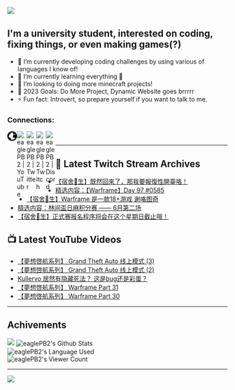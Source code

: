 <!--### Hello people, I'm EaglePB2 - The one who building something for fun 👋
Thank you for standby for this profile.   
The purpose of this profile is coming soon.   
You may come back later, as you wish if this readme.md is updated.   -->

<a href="https://github.com/lightda104530"><img src="https://readme-typing-svg.herokuapp.com/?duration=7000&width=600&lines=Hello+people,+I%27m+EaglePB2.;The+one+who+builds+something+for+fun+%F0%9F%91%8B;Thank+you+for+standby+for+this+profile.;The+purpose+of+this+profile+is+coming+soon.;You+may+come+back+later.;As+you+wish+if+this+readme.md+is+updated.;"></a>


## I'm a university student, interested on coding, fixing things, or even making games(?)
- 🔭 I’m currently developing coding challenges by using various of languages I know of!
- 🌱 I’m currently learning everything 🤣
- 💬 I’m looking to doing more minecraft projects!
- 🥅 2023 Goals: Do More Project, Dynamic Website goes brrrrr
- ⚡ Fun fact: Introvert, so prepare yourself if you want to talk to me.

### Connections:

[<img align="left" alt="ForestWork" width="22px" src="https://raw.githubusercontent.com/iconic/open-iconic/master/svg/globe.svg" />][website]
[<img align="left" alt="eaglePB2 | YouTube" width="22px" src="https://cdn.jsdelivr.net/npm/simple-icons@v3/icons/youtube.svg" />][youtube]
[<img align="left" alt="eaglePB2 | Twitter" width="22px" src="https://cdn.jsdelivr.net/npm/simple-icons@v3/icons/twitter.svg" />][twitter]
[<img align="left" alt="eaglePB2 | Twitch" width="22px" src="https://cdn.jsdelivr.net/npm/simple-icons@v3/icons/twitch.svg" />][twitch]
[<img align="left" alt="eaglePB2 | Discord" width="22px" src="https://cdn.jsdelivr.net/npm/simple-icons@v3/icons/discord.svg" />][discord]

<br />

---

## 👾 Latest Twitch Stream Archives
<!-- TWITCH:START -->
- [【宿舍🦅生】既然回來了，那我要報復性開臺咯！](https://www.twitch.tv/videos/1857922219)
- [精选内容：【Warframe】Day 97 #0585](https://www.twitch.tv/videos/1855942990)
- [【宿舍🦅生】Warframe 是一款18+游戏 谢咯图奇](https://www.twitch.tv/videos/1853604616)
- [精选内容：林间盃日麻积分赛 —— 6月第二场](https://www.twitch.tv/videos/1848655085)
- [【宿舍🦅生】正式赛报名程序将会在这个星期日截止哦！](https://www.twitch.tv/videos/1846003558)
<!-- TWITCH:END -->



## 📺 Latest YouTube Videos
<!-- YOUTUBE:START -->
- [【夢想啓航系列】 Grand Theft Auto 线上模式 &lpar;3&rpar;](https://www.youtube.com/watch?v=JU8WA40R7no)
- [【夢想啓航系列】 Grand Theft Auto 线上模式 &lpar;2&rpar;](https://www.youtube.com/watch?v=ptFy9OGyKNE)
- [Kullervo 居然有隐藏死法？ 这是bug还是彩蛋？](https://www.youtube.com/watch?v=dzdC_NOc2jc)
- [【夢想啓航系列】 Warframe Part 31](https://www.youtube.com/watch?v=KEAg87g0NgY)
- [【夢想啓航系列】 Warframe Part 30](https://www.youtube.com/watch?v=j_3i3n-vo1U)
<!-- YOUTUBE:END -->

---

## Achivements
[![](https://github-profile-trophy.vercel.app/?username=eaglepb2&theme=monokai&no-bg=true&&title=Repositories,Issues,Commit,MultiLanguage)](https://github.com/anuraghazra/github-readme-stats)
<img align="center" alt="eaglePB2's Github Stats" src="https://github-readme-stats.vercel.app/api?username=eaglePB2&show_icons=true&hide_border=true&theme=merko" />
<br>
<img align="center" alt="eaglePB2's Language Used" src="https://github-readme-stats.vercel.app/api/top-langs/?username=eaglePB2&show_icons=true&hide_border=true&theme=merko&layout=compact&langs_count=8" />
<br>
<img align="left" alt="eaglePB2's Viewer Count" src="https://visitcount.itsvg.in/api?id=eaglepb2&label=Profile%20Views&color=3&icon=5&pretty=true" />
<br>

[website]: https://teamforestwork.nde.tw/
[twitter]: https://teamforestwork.nde.tw/Twitter
[youtube]: https://teamforestwork.nde.tw/Youtube
[twitch]: https://www.twitch.tv/eaglepb2
[discord]: https://discord.gg/qKrub9b

---

<!-- RANDOMQUOTE:START -->
![](https://quotes-github-readme.vercel.app/api?type=horizontal&theme=merko)
<!-- RANDOMQUOTE:END -->


<!--
       _____   _   _   _____       _____   _   _   ____   
      |_   _| | | | | |  ___|     |  ___| | \ | | |  _  \  
        | |   | |_| | | |___      | |___  |  \| | | | | | 
        | |   |  _  | |  ___|     |  ___| |     | | | | | 
        | |   | | | | | |___      | |___  | |\  | | |_| | 
        |_|   |_| |_| |_____|     |_____| |_| \_| |____ / 
      
-->
